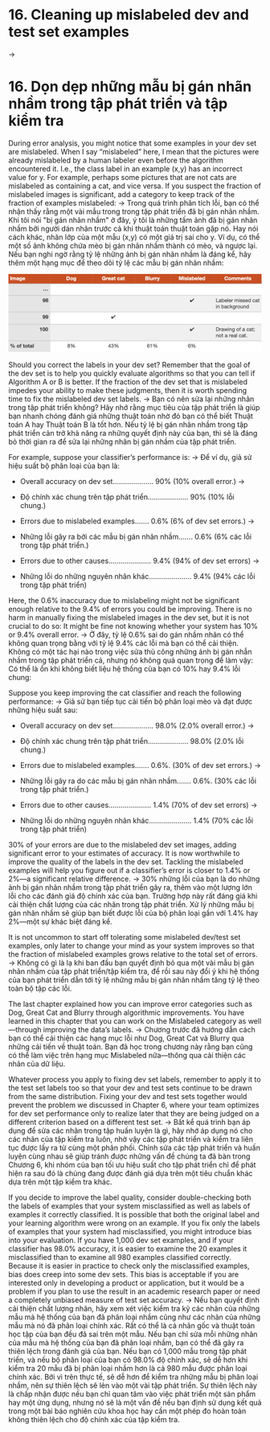 # 16. Cleaning up mislabeled dev and test set examples
->
# 16. Dọn dẹp những mẫu bị gán nhãn nhầm trong tập phát triển và tập kiểm tra

During error analysis, you might notice that some examples in your dev set are mislabeled. When I say “mislabeled” here, I mean that the pictures were already mislabeled by a human labeler even before the algorithm encountered it. I.e., the class label in an example ​(x,y)​ has an incorrect value for ​y.​ For example, perhaps some pictures that are not cats are mislabeled as containing a cat, and vice versa. If you suspect the fraction of mislabeled images is significant, add a category to keep track of the fraction of examples mislabeled:
->
Trong quá trình phân tích lỗi, bạn có thể nhận thấy rằng một vài mẫu trong trong tập phát triển đã bị gán nhãn nhầm. Khi tôi nói "bị gán nhãn nhầm" ở đây, ý tôi là những tấm ảnh đã bị gán nhãn nhầm bởi người dán nhãn trước cả khi thuật toán thuật toán gặp nó. Hay nói cách khác, nhãn lớp của một mẫu (x,y) có một giá trị sai cho y.  Ví dụ, có thể một số ảnh không chứa mèo bị gán nhãn nhầm thành có mèo, và ngược lại. Nếu bạn nghi ngờ rằng tỷ lệ những ảnh bị gán nhãn nhầm là đáng kể, hãy thêm một hạng mục để theo dõi tỷ lệ các mẫu bị gán nhãn nhầm:

![img](../imgs/C16_01.png)


Should you correct the labels in your dev set? Remember that the goal of the dev set is to help you quickly evaluate algorithms so that you can tell if Algorithm A or B is better. If the fraction of the dev set that is mislabeled impedes your ability to make these judgments, then it is worth spending time to fix the mislabeled dev set labels.
->
Bạn có nên sửa lại những nhãn trong tập phát triển không? Hãy nhớ rằng mục tiêu của tập phát triển là giúp bạn nhanh chóng đánh giá những thuật toán nhờ đó bạn có thể biết Thuật toán A hay Thuật toán B là tốt hơn. Nếu tỷ lệ bị gán nhãn nhầm trong tập phát triển cản trở khả năng ra những quyết định này của bạn, thì sẽ là đáng bỏ thời gian ra để sửa lại những nhãn bị gán nhầm của tập phát triển.

For example, suppose your classifier’s performance is:
->
Để ví dụ, giả sử hiệu suất bộ phân loại của bạn là:

* Overall accuracy on dev set.................... 90% (10% overall error.)
->
* Độ chính xác chung trên tập phát triển.................... 90% (10% lỗi chung.)

* Errors due to mislabeled examples....... 0.6% (6% of dev set errors.)
->
* Những lỗi gây ra bởi các mẫu bị gán nhãn nhầm....... 0.6% (6% các lỗi trong tập phát triển.)

* Errors due to other causes..................... 9.4% (94% of dev set errors)
->
* Những lỗi do những nguyên nhân khác..................... 9.4% (94% các lỗi trong tập phát triển)

Here, the 0.6% inaccuracy due to mislabeling might not be significant enough relative to the 9.4% of errors you could be improving. There is no harm in manually fixing the mislabeled images in the dev set, but it is not crucial to do so: It might be fine not knowing whether your system has 10% or 9.4% overall error.
->
Ở đây, tỷ lệ 0.6% sai do gán nhầm nhãn có thể không quan trọng bằng với tỷ lệ 9.4% các lỗi mà bạn có thể cải thiện. Không có một tác hại nào trong việc sửa thủ công những ảnh bị gán nhẫn nhầm trong tập phát triển cả, nhưng nó không quá quan trọng để làm vậy: Có thể là ổn khi không biết liệu hệ thống của bạn có 10% hay 9.4% lỗi chung:

Suppose you keep improving the cat classifier and reach the following performance:
->
Giả sử bạn tiếp tục cải tiến bộ phân loại mèo và đạt được những hiệu suất sau:

* Overall accuracy on dev set.................... 98.0% (2.0% overall error.)
->
* Độ chính xác chung trên tập phát triển.................... 98.0% (2.0% lỗi chung.)

* Errors due to mislabeled examples....... 0.6%. (30% of dev set errors.)
->
* Những lỗi gây ra do các mẫu bị gán nhãn nhầm....... 0.6%. (30% các lỗi trong tập phát triển.)

* Errors due to other causes..................... 1.4% (70% of dev set errors)
->
* Những lỗi do những nguyên nhân khác..................... 1.4% (70% các lỗi trong tập phát triển)

30% of your errors are due to the mislabeled dev set images, adding significant error to your estimates of accuracy. It is now worthwhile to improve the quality of the labels in the dev set. Tackling the mislabeled examples will help you figure out if a classifier’s error is closer to 1.4% or 2%—a significant relative difference.
->
30% những lỗi của bạn là do những ảnh bị gán nhãn nhầm trong tập phát triển gây ra, thêm vào một lượng lớn lỗi cho các đánh giá độ chính xác của bạn. Trường hợp này rất đáng giá khi cải thiện chất lượng của các nhãn trong tập phát triển. Xử lý những mẫu bị gán nhãn nhầm sẽ giúp bạn biết được lỗi của bộ phân loại gần với 1.4% hay 2%—một sự khác biệt đáng kể.

It is not uncommon to start off tolerating some mislabeled dev/test set examples, only later to change your mind as your system improves so that the fraction of mislabeled examples grows relative to the total set of errors.
->
Không có gì là lạ khi ban đầu bạn quyết định bỏ qua một vài mẫu bị gán nhãn nhầm của tập phát triển/tập kiểm tra, để rồi sau này đổi ý khi hệ thống của bạn phát triển dẫn tới tỷ lệ những mẫu bị gán nhãn nhầm tăng tỷ lệ theo toàn bộ tập các lỗi.

The last chapter explained how you can improve error categories such as Dog, Great Cat and Blurry through algorithmic improvements. You have learned in this chapter that you can work on the Mislabeled category as well—through improving the data’s labels.
->
Chương trước đã hướng dẫn cách bạn có thể cải thiện các hạng mục lỗi như Dog, Great Cat và Blurry qua những cải tiến về thuật toán. Bạn đã học trong chương này rằng bạn cũng có thể làm việc trên hạng mục Mislabeled nữa—thông qua cải thiện các nhãn của dữ liệu.

Whatever process you apply to fixing dev set labels, remember to apply it to the test set labels too so that your dev and test sets continue to be drawn from the same distribution. Fixing your dev and test sets together would prevent the problem we discussed in Chapter 6, where your team optimizes for dev set performance only to realize later that they are being judged on a different criterion based on a different test set.
->
Bất kể quá trình bạn áp dụng để sửa các nhãn trong tập huấn luyện là gì, hãy nhớ áp dụng nó cho các nhãn của tập kiểm tra luôn, nhờ vậy các tập phát triển và kiểm tra liên tục được lấy ra từ cùng một phân phối. Chỉnh sửa các tập phát triển và huấn luyện cùng nhau sẽ giúp tránh được những vấn đề chúng ta đã bàn trong Chương 6, khi nhóm của bạn tối ưu hiệu suất cho tập phát triển chỉ để phát hiện ra sau đó là chúng đang được đánh giá dựa trên một tiêu chuẩn khác dựa trên một tập kiểm tra khác.

If you decide to improve the label quality, consider double-checking both the labels of examples that your system misclassified as well as labels of examples it correctly classified. It is possible that both the original label and your learning algorithm were wrong on an example. If you fix only the labels of examples that your system had misclassified, you might introduce bias into your evaluation. If you have 1,000 dev set examples, and if your classifier has 98.0% accuracy, it is easier to examine the 20 examples it misclassified than to examine all 980 examples classified correctly. Because it is easier in practice to check only the misclassified examples, bias does creep into some dev sets. This bias is acceptable if you are interested only in developing a product or application, but it would be a problem if you plan to use the result in an academic research paper or need a completely unbiased measure of test set accuracy.
->
Nếu bạn quyết định cải thiện chất lượng nhãn, hãy xem xét việc kiểm tra kỹ các nhãn của những mẫu mà hệ thống của bạn đã phân loại nhầm cũng như các nhãn của những mẫu mà nó đã phân loại chính xác. Rất có thể là cả nhãn gốc và thuật toán học tập của bạn đều đã sai trên một mẫu. Nếu bạn chỉ sửa mỗi những nhãn của mẫu mà hệ thống của bạn đã phân loại nhầm, bạn có thể đã gây ra thiên lệch trong đánh giá của bạn. Nếu bạn có 1,000 mẫu trong tập phát triển, và nếu bộ phân loại của bạn có 98.0% độ chính xác, sẽ dễ hơn khi kiểm tra 20 mẫu đã bị phân loại nhầm hơn là cả 980 mẫu được phân loại chính xác. Bởi vì trên thực tế, sẽ dễ hơn để kiểm tra những mẫu bị phân loại nhầm, nên sự thiên lệch sẽ lẻn vào một vài tập phát triển. Sự thiên lệch này là chấp nhận được nếu bạn chỉ quan tâm vào việc phát triển một sản phẩm hay một ứng dụng, nhưng nó sẽ là một vấn đề nếu bạn định sử dụng kết quả trong một bài báo nghiên cứu khoa học hay cần một phép đo hoàn toàn không thiên lệch cho độ chính xác của tập kiểm tra.

